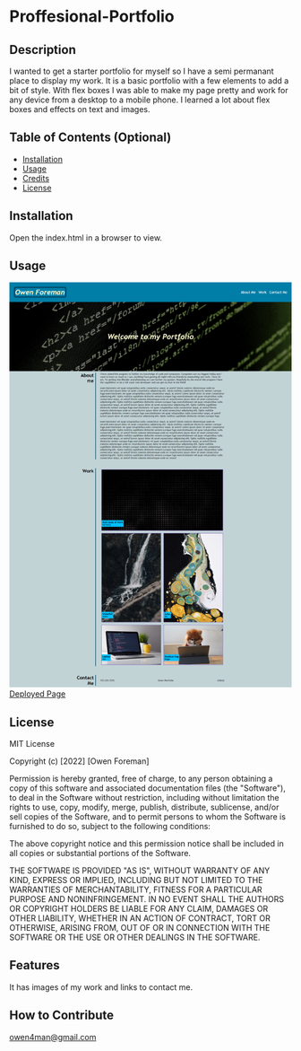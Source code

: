 # Proffesional-Portfolio

## Description

I wanted to get a starter portfolio for myself so I have a semi permanant place to display my work. It is a basic portfolio with a few elements to add a bit of style. With flex boxes I was able to make my page pretty and work for any device from a desktop to a mobile phone. I learned a lot about flex boxes and effects on text and images. 

## Table of Contents (Optional)

- [Installation](#installation)
- [Usage](#usage)
- [Credits](#credits)
- [License](#license)

## Installation

Open the index.html in a browser to view.

## Usage

![](./assets/images/screenshot.png)
[Deployed Page](https://owenforeman1.github.io/Professional-Portfolio/)

## License

MIT License

Copyright (c) [2022] [Owen Foreman]

Permission is hereby granted, free of charge, to any person obtaining a copy
of this software and associated documentation files (the "Software"), to deal
in the Software without restriction, including without limitation the rights
to use, copy, modify, merge, publish, distribute, sublicense, and/or sell
copies of the Software, and to permit persons to whom the Software is
furnished to do so, subject to the following conditions:

The above copyright notice and this permission notice shall be included in all
copies or substantial portions of the Software.

THE SOFTWARE IS PROVIDED "AS IS", WITHOUT WARRANTY OF ANY KIND, EXPRESS OR
IMPLIED, INCLUDING BUT NOT LIMITED TO THE WARRANTIES OF MERCHANTABILITY,
FITNESS FOR A PARTICULAR PURPOSE AND NONINFRINGEMENT. IN NO EVENT SHALL THE
AUTHORS OR COPYRIGHT HOLDERS BE LIABLE FOR ANY CLAIM, DAMAGES OR OTHER
LIABILITY, WHETHER IN AN ACTION OF CONTRACT, TORT OR OTHERWISE, ARISING FROM,
OUT OF OR IN CONNECTION WITH THE SOFTWARE OR THE USE OR OTHER DEALINGS IN THE
SOFTWARE.

## Features

It has images of my work and links to contact me.

## How to Contribute

owen4man@gmail.com